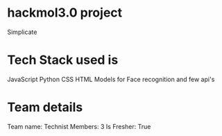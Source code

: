 # hackmol3.0 project

Simplicate

# Tech Stack used is
JavaScript
Python
CSS
HTML
Models for Face recognition
and few api's


# Team details

Team name: Technist
Members: 3
Is Fresher: True
